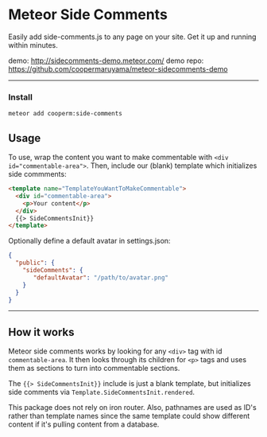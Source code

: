 # Meteor Side Comments

Easily add side-comments.js to any page on your site. Get it up and running
within minutes.

demo: http://sidecomments-demo.meteor.com/
demo repo: https://github.com/coopermaruyama/meteor-sidecomments-demo

---

### Install

~~~
meteor add cooperm:side-comments
~~~


## Usage
To use, wrap the content you want to make commentable with
`<div id="commentable-area">`. Then, include our (blank) template which
initializes side commments:

~~~html
<template name="TemplateYouWantToMakeCommentable">
  <div id="commentable-area">
    <p>Your content</p>
  </div>
  {{> SideCommentsInit}}
</template>
~~~

Optionally define a default avatar in settings.json:

~~~json
{
  "public": {
    "sideComments": {
       "defaultAvatar": "/path/to/avatar.png"
    }
  }
}
~~~

---

## How it works

Meteor side comments works by looking for any `<div>` tag with id `commentable-area`.
It then looks through its children for `<p>` tags and uses them as sections to
turn into commentable sections.

The `{{> SideCommentsInit}}` include is just a blank template, but initializes
side comments via `Template.SideCommentsInit.rendered`.

This package does not rely on iron router. Also, pathnames are used as ID's
rather than template names since the same template could show different content
if it's pulling content from a database.

